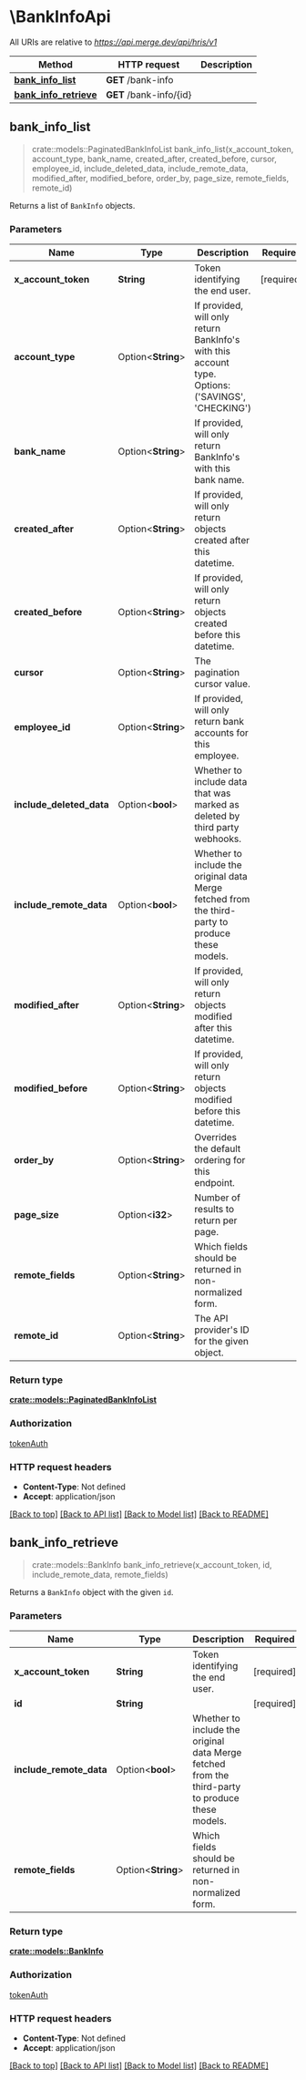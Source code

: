# \BankInfoApi

All URIs are relative to *https://api.merge.dev/api/hris/v1*

Method | HTTP request | Description
------------- | ------------- | -------------
[**bank_info_list**](BankInfoApi.md#bank_info_list) | **GET** /bank-info | 
[**bank_info_retrieve**](BankInfoApi.md#bank_info_retrieve) | **GET** /bank-info/{id} | 



## bank_info_list

> crate::models::PaginatedBankInfoList bank_info_list(x_account_token, account_type, bank_name, created_after, created_before, cursor, employee_id, include_deleted_data, include_remote_data, modified_after, modified_before, order_by, page_size, remote_fields, remote_id)


Returns a list of `BankInfo` objects.

### Parameters


Name | Type | Description  | Required | Notes
------------- | ------------- | ------------- | ------------- | -------------
**x_account_token** | **String** | Token identifying the end user. | [required] |
**account_type** | Option<**String**> | If provided, will only return BankInfo's with this account type. Options: ('SAVINGS', 'CHECKING') |  |
**bank_name** | Option<**String**> | If provided, will only return BankInfo's with this bank name. |  |
**created_after** | Option<**String**> | If provided, will only return objects created after this datetime. |  |
**created_before** | Option<**String**> | If provided, will only return objects created before this datetime. |  |
**cursor** | Option<**String**> | The pagination cursor value. |  |
**employee_id** | Option<**String**> | If provided, will only return bank accounts for this employee. |  |
**include_deleted_data** | Option<**bool**> | Whether to include data that was marked as deleted by third party webhooks. |  |
**include_remote_data** | Option<**bool**> | Whether to include the original data Merge fetched from the third-party to produce these models. |  |
**modified_after** | Option<**String**> | If provided, will only return objects modified after this datetime. |  |
**modified_before** | Option<**String**> | If provided, will only return objects modified before this datetime. |  |
**order_by** | Option<**String**> | Overrides the default ordering for this endpoint. |  |
**page_size** | Option<**i32**> | Number of results to return per page. |  |
**remote_fields** | Option<**String**> | Which fields should be returned in non-normalized form. |  |
**remote_id** | Option<**String**> | The API provider's ID for the given object. |  |

### Return type

[**crate::models::PaginatedBankInfoList**](PaginatedBankInfoList.md)

### Authorization

[tokenAuth](../README.md#tokenAuth)

### HTTP request headers

- **Content-Type**: Not defined
- **Accept**: application/json

[[Back to top]](#) [[Back to API list]](../README.md#documentation-for-api-endpoints) [[Back to Model list]](../README.md#documentation-for-models) [[Back to README]](../README.md)


## bank_info_retrieve

> crate::models::BankInfo bank_info_retrieve(x_account_token, id, include_remote_data, remote_fields)


Returns a `BankInfo` object with the given `id`.

### Parameters


Name | Type | Description  | Required | Notes
------------- | ------------- | ------------- | ------------- | -------------
**x_account_token** | **String** | Token identifying the end user. | [required] |
**id** | **String** |  | [required] |
**include_remote_data** | Option<**bool**> | Whether to include the original data Merge fetched from the third-party to produce these models. |  |
**remote_fields** | Option<**String**> | Which fields should be returned in non-normalized form. |  |

### Return type

[**crate::models::BankInfo**](BankInfo.md)

### Authorization

[tokenAuth](../README.md#tokenAuth)

### HTTP request headers

- **Content-Type**: Not defined
- **Accept**: application/json

[[Back to top]](#) [[Back to API list]](../README.md#documentation-for-api-endpoints) [[Back to Model list]](../README.md#documentation-for-models) [[Back to README]](../README.md)

